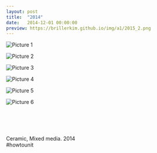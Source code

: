 ```yaml
---
layout: post
title:  "2014"
date:   2014-12-01 00:00:00
preview: https://brillerkim.github.io/img/a1/2015_2.png
---
```


![Picture 1](https://brillerkim.github.io/img/a1/2015_1.png)

![Picture 2](https://brillerkim.github.io/img/a1/2015_2.png)

![Picture 3](https://brillerkim.github.io/img/a1/2015_3.png)

![Picture 4](https://brillerkim.github.io/img/a1/2015_4.png)

![Picture 5](https://brillerkim.github.io/img/a1/2015_5.png)

![Picture 6](https://brillerkim.github.io/img/a1/2015_7.png)

<br>
<br>
<br>
<br>
Ceramic, Mixed media. 2014<br>
#howtounit
